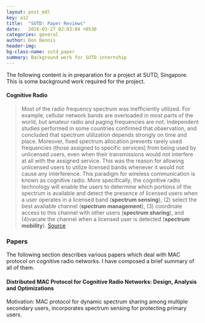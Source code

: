 ```yaml
---
layout: post_mdl
key: a12
title:  "SUTD: Paper Reviews"
date:   2016-03-27 02:03:04 +0530
categories: general
author: Don Dennis
header-img:
bg-class-name: sutd_paper
summary: Background work for SUTD internship
---
```


The following content is in preparation for a project at SUTD, Singapore. This is some background work required for the project.

#### Cognitive Radio

>Most of the radio frequency spectrum was inefficiently utilized. For example, cellular network bands are overloaded in most parts of the world, but amateur radio and paging frequencies are not. Independent studies performed in some countries confirmed that observation, and concluded that spectrum utilization depends strongly on time and place. Moreover, fixed spectrum allocation prevents rarely used frequencies (those assigned to specific services) from being used by unlicensed users, even when their transmissions would not interfere at all with the assigned service. This was the reason for allowing unlicensed users to utilize licensed bands whenever it would not cause any interference. 
This paradigm for wireless communication is known as cognitive radio. More specifically, the cognitive radio technology will enable the users to determine which portions of the spectrum is available and detect the presence of licensed users when a user operates in a licensed band (**spectrum sensing**), (2) select the best available channel (**spectrum management**), (3) coordinate access to this channel with other users (**spectrum sharing**), and (4)vacate the channel when a licensed user is detected (**spectrum mobility**). [Source](http://airccse.org/journal/ijdps/papers/0711dps02.pdf)



### Papers
The following section describes various papers which deal with MAC protocol on cognitive radio networks. I have composed a brief summary of all of them.

#### Distributed MAC Protocol for Cognitive Radio Networks: Design, Analysis and Optimizations 


Motivation: MAC protocol for dynamic spectrum sharing among multiple secondary users, incorporates spectrum sensing for protecting primary users.
